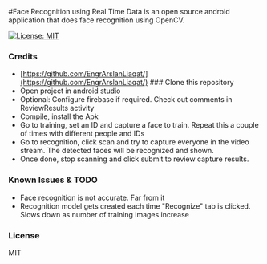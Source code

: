 #Face Recognition using Real Time Data is an open source android application that does face recognition using OpenCV.

[![License: MIT](https://img.shields.io/badge/License-MIT-yellow.svg)](https://opensource.org/licenses/MIT)

### Credits
- [https://github.com/EngrArslanLiaqat/](https://github.com/EngrArslanLiaqat/) ### Clone this repository
- Open project in android studio
- Optional: Configure firebase if required. Check out comments in ReviewResults activity
- Compile, install the Apk
- Go to training, set an ID and capture a face to train. Repeat this a couple of times with different people and IDs
- Go to recognition, click scan and try to capture everyone in the video stream. The detected faces will be recognized and shown.
- Once done, stop scanning and click submit to review capture results. 

### Known Issues & TODO
- Face recognition is not accurate. Far from it
- Recognition model gets created each time "Recognize" tab is clicked. Slows down as number of training images increase 
### License
MIT
